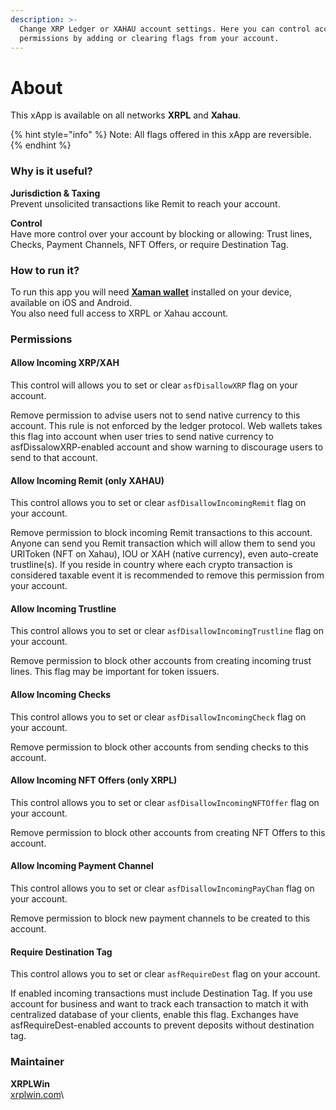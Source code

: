 ```yaml
---
description: >-
  Change XRP Ledger or XAHAU account settings. Here you can control account
  permissions by adding or clearing flags from your account.
---
```


# About

This xApp is available on all networks **XRPL** and **Xahau**.

{% hint style="info" %}
Note: All flags offered in this xApp are reversible.
{% endhint %}

### Why is it useful?

**Jurisdiction & Taxing**\
Prevent unsolicited transactions like Remit to reach your account.

**Control**\
Have more control over your account by blocking or allowing: Trust lines, Checks, Payment Channels, NFT Offers, or require Destination Tag.

### How to run it?

To run this app you will need [**Xaman wallet**](https://xumm.app) installed on your device, available on iOS and Android.\
You also need full access to XRPL or Xahau account.

### Permissions

#### Allow Incoming XRP/XAH

This control will allows you to set or clear `asfDisallowXRP` flag on your account.&#x20;

Remove permission to advise users not to send native currency to this account. This rule is not enforced by the ledger protocol. Web wallets takes this flag into account when user tries to send native currency to asfDissalowXRP-enabled account and show warning to discourage users to send to that account.

#### Allow Incoming Remit (only XAHAU)

This control allows you to set or clear `asfDisallowIncomingRemit` flag on your account.

Remove permission to block incoming Remit transactions to this account. Anyone can send you Remit transaction which will allow them to send you URIToken (NFT on Xahau), IOU or XAH (native currency), even auto-create trustline(s). If you reside in country where each crypto transaction is considered taxable event it is recommended to remove this permission from your account.

#### Allow Incoming Trustline

This control allows you to set or clear `asfDisallowIncomingTrustline` flag on your account.

Remove permission to block other accounts from creating incoming trust lines. This flag may be important for token issuers.

#### Allow Incoming Checks

This control allows you to set or clear `asfDisallowIncomingCheck` flag on your account.

Remove permission to block other accounts from sending checks to this account.

#### Allow Incoming NFT Offers (only XRPL)

This control allows you to set or clear `asfDisallowIncomingNFTOffer` flag on your account.

Remove permission to block other accounts from creating NFT Offers to this account.

#### Allow Incoming Payment Channel

This control allows you to set or clear `asfDisallowIncomingPayChan` flag on your account.

Remove permission to block new payment channels to be created to this account.

#### Require Destination Tag

This control allows you to set or clear `asfRequireDest` flag on your account.

If enabled incoming transactions must include Destination Tag. If you use account for business and want to track each transaction to match it with centralized database of your clients, enable this flag. Exchanges have asfRequireDest-enabled accounts to prevent deposits without destination tag.

### Maintainer

**XRPLWin**\
[xrplwin.com](https://xrplwin.com)\
